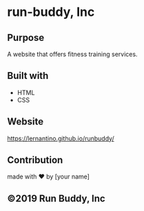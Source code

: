 # run-buddy, Inc

## Purpose
A website that offers fitness training services.

## Built with
* HTML
* CSS

## Website
https://lernantino.github.io/runbuddy/

## Contribution
made with ❤️ by [your name]

## ©️2019 Run Buddy, Inc
